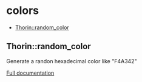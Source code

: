 # colors

- [Thorin::random_color](#Thorin_random_color)
<a name="Thorin_random_color"></a>
## Thorin::random_color
Generate a randon hexadecimal color like "F4A342"

[Full documentation](/doc/src/functions/colors/random_color.md)
